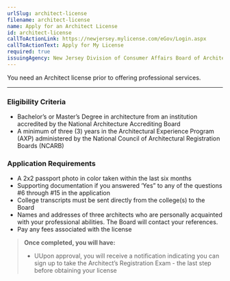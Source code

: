 ```yaml
---
urlSlug: architect-license
filename: architect-license
name: Apply for an Architect License
id: architect-license
callToActionLink: https://newjersey.mylicense.com/eGov/Login.aspx
callToActionText: Apply for My License
required: true
issuingAgency: New Jersey Division of Consumer Affairs Board of Architects
---
```

You need an Architect license prior to offering professional services. 

---
### Eligibility Criteria
- Bachelor’s or Master’s Degree in architecture from an institution accredited by the National Architecture Accrediting Board
- A minimum of three (3) years in the Architectural Experience Program (AXP) administered by the National Council of Architectural Registration Boards (NCARB)

### Application Requirements
- A 2x2 passport photo in color taken within the last six months 
- Supporting documentation if you answered ‘Yes” to any of the questions #6 through #15 in the application 
- College transcripts must be sent directly from the college(s) to the Board
- Names and addresses of three architects who are personally acquainted with your professional abilities. The Board will contact your references.
- Pay any fees associated with the license

>**Once completed, you will have:**
>- UUpon approval, you will receive a notification indicating you can sign up to take the Architect’s Registration Exam - the last step before obtaining your license
